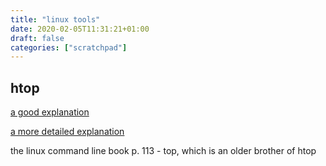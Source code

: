 ```yaml
---
title: "linux tools"
date: 2020-02-05T11:31:21+01:00
draft: false
categories: ["scratchpad"]
---
```


## htop

[a good explanation](https://codeahoy.com/2017/01/20/hhtop-explained-visually/)

[a more detailed explanation](https://peteris.rocks/blog/htop/)

the linux command line book p. 113 - top, which is an older brother of htop
